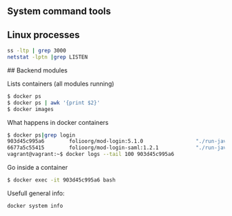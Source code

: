 ## System command tools

## Linux processes

```bash
ss -ltp | grep 3000
netstat -lptn |grep LISTEN
```

## Backend modules

Lists containers (all modules running)

```bash
$ docker ps
$ docker ps | awk '{print $2}'
$ docker images
```

What happens in docker containers

```bash
$ docker ps|grep login
903d45c995a6        folioorg/mod-login:5.1.0                 "./run-java.sh ver..."   2 hours ago         Up 2 hours          8778/tcp, 9779/tcp, 0.0.0.0:9143->8081/tcp   wizardly_leakey
6677a5c55415        folioorg/mod-login-saml:1.2.1            "./run-java.sh"          2 hours ago         Up 2 hours          8778/tcp, 9779/tcp, 0.0.0.0:9142->8081/tcp   eloquent_mclean
vagrant@vagrant:~$ docker logs --tail 100 903d45c995a6
```

Go inside a container

```bash
$ docker exec -it 903d45c995a6 bash
```

Usefull general info: 

```bash
docker system info
```



